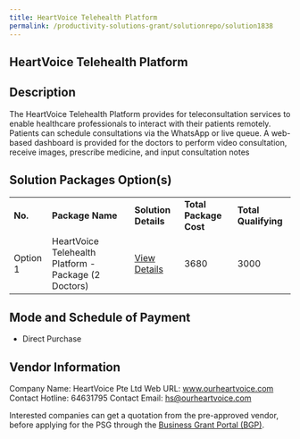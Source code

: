 ```yaml
---
title: HeartVoice Telehealth Platform
permalink: /productivity-solutions-grant/solutionrepo/solution1838
---
```


## HeartVoice Telehealth Platform

## Description

The HeartVoice Telehealth Platform provides for teleconsultation services to enable healthcare professionals to interact with their patients remotely. Patients can schedule consultations via the WhatsApp or live queue.  A web-based dashboard is provided for the doctors to perform video consultation, receive images, prescribe medicine, and input consultation notes 

## Solution Packages Option(s)

<table>
<tr>
<td><b>No.</b></td>
<td><b>Package Name</b></td>
<td><b>Solution Details</b></td>
<td><b>Total Package Cost</b></td>
<td><b>Total Qualifying</b></td>
</tr>
<tr>
<td>Option 1</td>
<td>HeartVoice Telehealth Platform - Package (2 Doctors)</td>
<td><a href='https://www.gobusiness.gov.sg/images/psg/Desensitised_HeartVoice_Annex_3_PSG_Part_2.pdf'>View Details</a></td>
<td>3680</td>
<td>3000</td>
</tr>
</table>

## Mode and Schedule of Payment

 - Direct Purchase 

## Vendor Information

 Company Name: HeartVoice Pte Ltd
Web URL: www.ourheartvoice.com
Contact Hotline: 64631795
Contact Email: hs@ourheartvoice.com


Interested companies can get a quotation from the pre-approved vendor, before applying for the PSG through the <a href='https://www.businessgrants.gov.sg/'>Business Grant Portal (BGP)</a>.

<script src="/jquery/resize-tables.js"></script>
